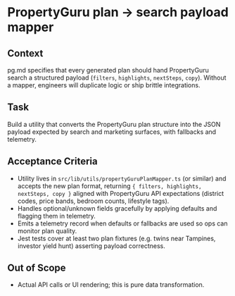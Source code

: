 # PropertyGuru plan → search payload mapper

## Context
pg.md specifies that every generated plan should hand PropertyGuru search a structured payload (`filters`, `highlights`, `nextSteps`, `copy`). Without a mapper, engineers will duplicate logic or ship brittle integrations.

## Task
Build a utility that converts the PropertyGuru plan structure into the JSON payload expected by search and marketing surfaces, with fallbacks and telemetry.

## Acceptance Criteria
- Utility lives in `src/lib/utils/propertyGuruPlanMapper.ts` (or similar) and accepts the new plan format, returning `{ filters, highlights, nextSteps, copy }` aligned with PropertyGuru API expectations (district codes, price bands, bedroom counts, lifestyle tags).
- Handles optional/unknown fields gracefully by applying defaults and flagging them in telemetry.
- Emits a telemetry record when defaults or fallbacks are used so ops can monitor plan quality.
- Jest tests cover at least two plan fixtures (e.g. twins near Tampines, investor yield hunt) asserting payload correctness.

## Out of Scope
- Actual API calls or UI rendering; this is pure data transformation.
